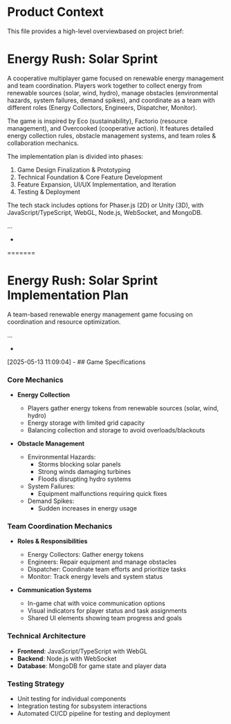 # Product Context

This file provides a high-level overviewbased on project brief:

# Energy Rush: Solar Sprint

A cooperative multiplayer game focused on renewable energy management and team coordination. Players work together to collect energy from renewable sources (solar, wind, hydro), manage obstacles (environmental hazards, system failures, demand spikes), and coordinate as a team with different roles (Energy Collectors, Engineers, Dispatcher, Monitor).

The game is inspired by Eco (sustainability), Factorio (resource management), and Overcooked (cooperative action). It features detailed energy collection rules, obstacle management systems, and team roles & collaboration mechanics.

The implementation plan is divided into phases:
1. Game Design Finalization & Prototyping
2. Technical Foundation & Core Feature Development
3. Feature Expansion, UI/UX Implementation, and Iteration
4. Testing & Deployment

The tech stack includes options for Phaser.js (2D) or Unity (3D), with JavaScript/TypeScript, WebGL, Node.js, WebSocket, and MongoDB.

...

*
=======
# Energy Rush: Solar Sprint Implementation Plan

A team-based renewable energy management game focusing on coordination and resource optimization.

...

*
[2025-05-13 11:09:04] - ## Game Specifications

### Core Mechanics
- **Energy Collection**
  - Players gather energy tokens from renewable sources (solar, wind, hydro)
  - Energy storage with limited grid capacity
  - Balancing collection and storage to avoid overloads/blackouts

- **Obstacle Management**
  - Environmental Hazards:
    - Storms blocking solar panels
    - Strong winds damaging turbines
    - Floods disrupting hydro systems
  - System Failures:
    - Equipment malfunctions requiring quick fixes
  - Demand Spikes:
    - Sudden increases in energy usage

### Team Coordination Mechanics
- **Roles & Responsibilities**
  - Energy Collectors: Gather energy tokens
  - Engineers: Repair equipment and manage obstacles
  - Dispatcher: Coordinate team efforts and prioritize tasks
  - Monitor: Track energy levels and system status

- **Communication Systems**
  - In-game chat with voice communication options
  - Visual indicators for player status and task assignments
  - Shared UI elements showing team progress and goals

### Technical Architecture
- **Frontend**: JavaScript/TypeScript with WebGL
- **Backend**: Node.js with WebSocket
- **Database**: MongoDB for game state and player data

### Testing Strategy
- Unit testing for individual components
- Integration testing for subsystem interactions
- Automated CI/CD pipeline for testing and deployment
